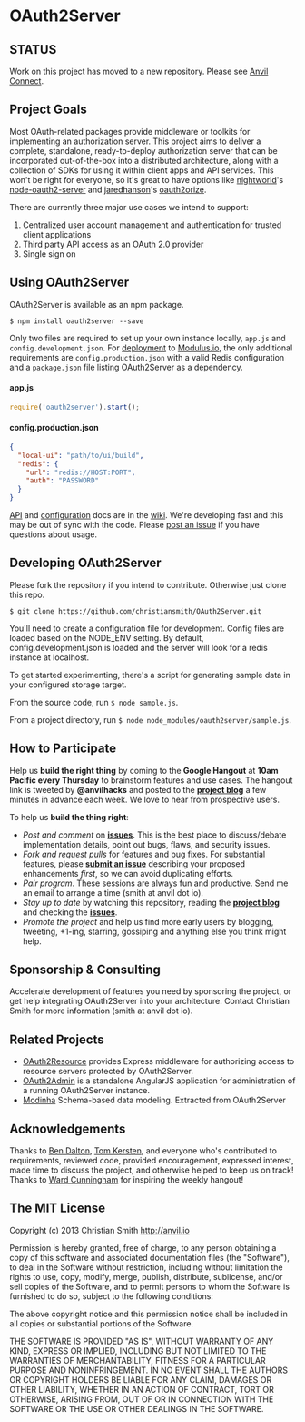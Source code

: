 # OAuth2Server

## STATUS

Work on this project has moved to a new repository. Please see [Anvil Connect](https://github.com/anvilresearch/connect).


## Project Goals

Most OAuth-related packages provide middleware or toolkits for implementing an authorization server. This project aims to deliver a complete, standalone, ready-to-deploy authorization server that can be incorporated out-of-the-box into a distributed architecture, along with a collection of SDKs for using it within client apps and API services. This won't be right for everyone, so it's great to have options like [nightworld](https://github.com/nightworld)'s [node-oauth2-server](https://npmjs.org/package/node-oauth2-server) and [jaredhanson](https://github.com/jaredhanson)'s [oauth2orize](https://github.com/jaredhanson/oauth2orize).

There are currently three major use cases we intend to support:

1. Centralized user account management and authentication for trusted client applications
2. Third party API access as an OAuth 2.0 provider
3. Single sign on

## Using OAuth2Server

OAuth2Server is available as an npm package.

    $ npm install oauth2server --save

Only two files are required to set up your own instance locally, `app.js` and `config.development.json`. For [deployment](https://github.com/christiansmith/OAuth2Server/wiki/Deployment) to [Modulus.io](http://modulus.io), the only additional requirements are `config.production.json` with a valid Redis configuration and a `package.json` file listing OAuth2Server as a dependency.


#### app.js

```javascript
require('oauth2server').start();
```

#### config.production.json

```json
{
  "local-ui": "path/to/ui/build",
  "redis": {
    "url": "redis://HOST:PORT",
    "auth": "PASSWORD"
  }
}
```

[API](https://github.com/christiansmith/OAuth2Server/wiki/API) and [configuration](https://github.com/christiansmith/OAuth2Server/wiki/Configuration) docs are in the [wiki](https://github.com/christiansmith/OAuth2Server/wiki). We're developing fast and this may be out of sync with the code. Please [post an issue](https://github.com/christiansmith/OAuth2Server/issues) if you have questions about usage.


## Developing OAuth2Server

Please fork the repository if you intend to contribute. Otherwise just clone this repo.

    $ git clone https://github.com/christiansmith/OAuth2Server.git

You'll need to create a configuration file for development. Config files are loaded based on the NODE_ENV setting. By default, config.development.json is loaded and the server will look for a redis instance at localhost.

To get started experimenting, there's a script for generating sample data in your configured storage target.

From the source code, run `$ node sample.js`.

From a project directory, run `$ node node_modules/oauth2server/sample.js`.

## How to Participate

Help us **build the right thing** by coming to the **Google Hangout** at **10am Pacific every Thursday** to brainstorm features and use cases. The hangout link is tweeted by **@anvilhacks** and posted to the [**project blog**](http://oauth2server.blogspot.com/) a few minutes in advance each week. We love to hear from prospective users.

To help us **build the thing right**:

* *Post and comment* on [**issues**](https://github.com/christiansmith/OAuth2Server/issues). This is the best place to discuss/debate implementation details, point out bugs, flaws, and security issues.
* *Fork and request pulls* for features and bug fixes. For substantial features, please [**submit an issue**](https://github.com/christiansmith/OAuth2Server/issues) describing your proposed enhancements *first*, so we can avoid duplicating efforts.
* *Pair program*. These sessions are always fun and productive. Send me an email to arrange a time (smith at anvil dot io).
* *Stay up to date* by watching this repository, reading the [**project blog**](http://oauth2server.blogspot.com/) and checking the [**issues**](https://github.com/christiansmith/OAuth2Server/issues).
* *Promote the project* and help us find more early users by blogging, tweeting, +1-ing, starring, gossiping and anything else you think might help.


## Sponsorship & Consulting

Accelerate development of features you need by sponsoring the project, or get help integrating OAuth2Server into your architecture. Contact Christian Smith for more information (smith at anvil dot io).


## Related Projects

* [OAuth2Resource](https://github.com/christiansmith/OAuth2Resource) provides Express middleware for authorizing access to resource servers protected by OAuth2Server.
* [OAuth2Admin](https://github.com/christiansmith/OAuth2Admin) is a standalone AngularJS application for administration of a running OAuth2Server instance.
* [Modinha](https://github.com/christiansmith/Modinha) Schema-based data modeling. Extracted from OAuth2Server


## Acknowledgements

Thanks to [Ben Dalton](https://github.com/bendalton), [Tom Kersten](https://github.com/tomkersten), and everyone who's contributed to requirements, reviewed code, provided encouragement, expressed interest, made time to discuss the project, and otherwise helped to keep us on track! Thanks to [Ward Cunningham](https://github.com/WardCunningham) for inspiring the weekly hangout!


## The MIT License

Copyright (c) 2013 Christian Smith http://anvil.io

Permission is hereby granted, free of charge, to any person obtaining a copy
of this software and associated documentation files (the "Software"), to deal
in the Software without restriction, including without limitation the rights
to use, copy, modify, merge, publish, distribute, sublicense, and/or sell
copies of the Software, and to permit persons to whom the Software is
furnished to do so, subject to the following conditions:

The above copyright notice and this permission notice shall be included in
all copies or substantial portions of the Software.

THE SOFTWARE IS PROVIDED "AS IS", WITHOUT WARRANTY OF ANY KIND, EXPRESS OR
IMPLIED, INCLUDING BUT NOT LIMITED TO THE WARRANTIES OF MERCHANTABILITY,
FITNESS FOR A PARTICULAR PURPOSE AND NONINFRINGEMENT. IN NO EVENT SHALL THE
AUTHORS OR COPYRIGHT HOLDERS BE LIABLE FOR ANY CLAIM, DAMAGES OR OTHER
LIABILITY, WHETHER IN AN ACTION OF CONTRACT, TORT OR OTHERWISE, ARISING FROM,
OUT OF OR IN CONNECTION WITH THE SOFTWARE OR THE USE OR OTHER DEALINGS IN
THE SOFTWARE.
